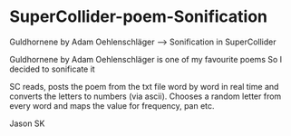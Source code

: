 # SuperCollider-poem-Sonification
Guldhornene by Adam Oehlenschläger --> Sonification in SuperCollider

Guldhornene by Adam Oehlenschläger is one of my favourite poems
So I decided to sonificate it

SC reads, posts the poem from the txt file word by word in real time and converts the letters to numbers (via ascii).
Chooses a random letter from every word and maps the value for frequency, pan etc. 

Jason SK
